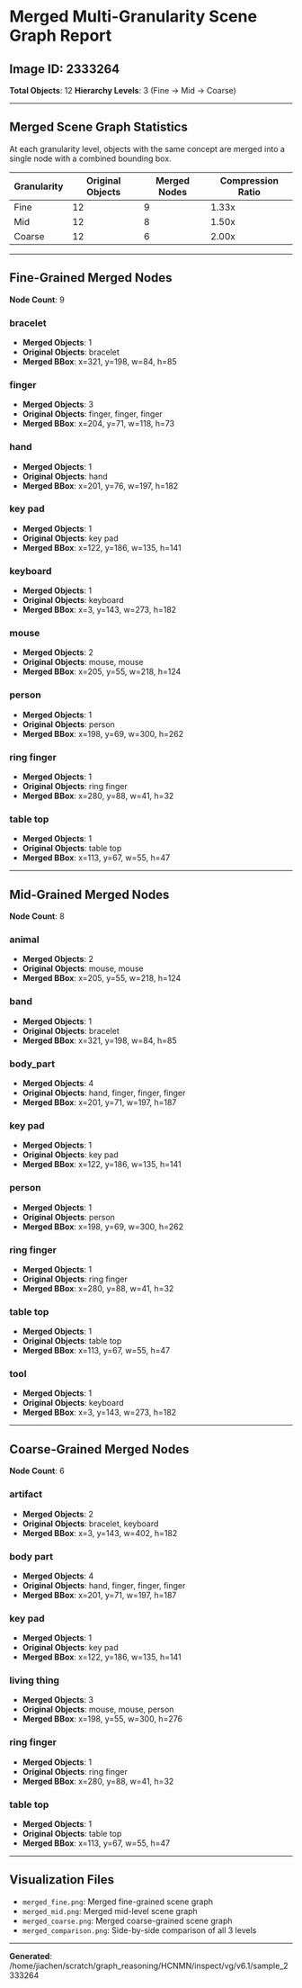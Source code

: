 # Merged Multi-Granularity Scene Graph Report

## Image ID: 2333264

**Total Objects**: 12
**Hierarchy Levels**: 3 (Fine → Mid → Coarse)

---

## Merged Scene Graph Statistics

At each granularity level, objects with the same concept are merged into a single node with a combined bounding box.

| Granularity | Original Objects | Merged Nodes | Compression Ratio |
|-------------|------------------|--------------|-------------------|
| Fine | 12 | 9 | 1.33x |
| Mid | 12 | 8 | 1.50x |
| Coarse | 12 | 6 | 2.00x |

---

## Fine-Grained Merged Nodes

**Node Count**: 9

### bracelet
- **Merged Objects**: 1
- **Original Objects**: bracelet
- **Merged BBox**: x=321, y=198, w=84, h=85

### finger
- **Merged Objects**: 3
- **Original Objects**: finger, finger, finger
- **Merged BBox**: x=204, y=71, w=118, h=73

### hand
- **Merged Objects**: 1
- **Original Objects**: hand
- **Merged BBox**: x=201, y=76, w=197, h=182

### key pad
- **Merged Objects**: 1
- **Original Objects**: key pad
- **Merged BBox**: x=122, y=186, w=135, h=141

### keyboard
- **Merged Objects**: 1
- **Original Objects**: keyboard
- **Merged BBox**: x=3, y=143, w=273, h=182

### mouse
- **Merged Objects**: 2
- **Original Objects**: mouse, mouse
- **Merged BBox**: x=205, y=55, w=218, h=124

### person
- **Merged Objects**: 1
- **Original Objects**: person
- **Merged BBox**: x=198, y=69, w=300, h=262

### ring finger
- **Merged Objects**: 1
- **Original Objects**: ring finger
- **Merged BBox**: x=280, y=88, w=41, h=32

### table top
- **Merged Objects**: 1
- **Original Objects**: table top
- **Merged BBox**: x=113, y=67, w=55, h=47

---

## Mid-Grained Merged Nodes

**Node Count**: 8

### animal
- **Merged Objects**: 2
- **Original Objects**: mouse, mouse
- **Merged BBox**: x=205, y=55, w=218, h=124

### band
- **Merged Objects**: 1
- **Original Objects**: bracelet
- **Merged BBox**: x=321, y=198, w=84, h=85

### body_part
- **Merged Objects**: 4
- **Original Objects**: hand, finger, finger, finger
- **Merged BBox**: x=201, y=71, w=197, h=187

### key pad
- **Merged Objects**: 1
- **Original Objects**: key pad
- **Merged BBox**: x=122, y=186, w=135, h=141

### person
- **Merged Objects**: 1
- **Original Objects**: person
- **Merged BBox**: x=198, y=69, w=300, h=262

### ring finger
- **Merged Objects**: 1
- **Original Objects**: ring finger
- **Merged BBox**: x=280, y=88, w=41, h=32

### table top
- **Merged Objects**: 1
- **Original Objects**: table top
- **Merged BBox**: x=113, y=67, w=55, h=47

### tool
- **Merged Objects**: 1
- **Original Objects**: keyboard
- **Merged BBox**: x=3, y=143, w=273, h=182

---

## Coarse-Grained Merged Nodes

**Node Count**: 6

### artifact
- **Merged Objects**: 2
- **Original Objects**: bracelet, keyboard
- **Merged BBox**: x=3, y=143, w=402, h=182

### body part
- **Merged Objects**: 4
- **Original Objects**: hand, finger, finger, finger
- **Merged BBox**: x=201, y=71, w=197, h=187

### key pad
- **Merged Objects**: 1
- **Original Objects**: key pad
- **Merged BBox**: x=122, y=186, w=135, h=141

### living thing
- **Merged Objects**: 3
- **Original Objects**: mouse, mouse, person
- **Merged BBox**: x=198, y=55, w=300, h=276

### ring finger
- **Merged Objects**: 1
- **Original Objects**: ring finger
- **Merged BBox**: x=280, y=88, w=41, h=32

### table top
- **Merged Objects**: 1
- **Original Objects**: table top
- **Merged BBox**: x=113, y=67, w=55, h=47

---

## Visualization Files

- `merged_fine.png`: Merged fine-grained scene graph
- `merged_mid.png`: Merged mid-level scene graph
- `merged_coarse.png`: Merged coarse-grained scene graph
- `merged_comparison.png`: Side-by-side comparison of all 3 levels

---

**Generated**: /home/jiachen/scratch/graph_reasoning/HCNMN/inspect/vg/v6.1/sample_2333264
